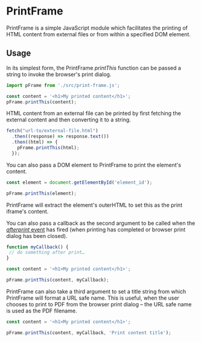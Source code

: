 # PrintFrame

PrintFrame is a simple JavaScript module which facilitates the printing of HTML content from external files or from within a specified DOM element.

## Usage

In its simplest form, the PrintFrame *printThis* function can be passed a string to invoke the browser's print dialog.

```javascript
import pFrame from './src/print-frame.js';

const content = '<h1>My printed content</h1>';
pFrame.printThis(content);
```

HTML content from an external file can be printed by first fetching the external content and then converting it to a string.

```javascript
fetch("url-to/external-file.html")
  .then((response) => response.text())
  .then((html) => {
    pFrame.printThis(html);
  });
```

You can also pass a DOM element to PrintFrame to print the element's content.

```javascript
const element = document.getElementById('element_id');

pFrame.printThis(element);
```

PrintFrame will extract the element's outerHTML to set this as the print iframe's content.

You can also pass a callback as the second argument to be called when the [*afterprint* event](https://developer.mozilla.org/en-US/docs/Web/API/Window/afterprint_event) has fired (when printing has completed or browser print dialog has been closed).

```javascript
function myCallback() {
 // do something after print…
}

const content = '<h1>My printed content</h1>';

pFrame.printThis(content, myCallback);
```

PrintFrame can also take a third argument to set a title string from which PrintFrame will format a URL safe name. This is useful, when the user chooses to print to PDF from the browser print dialog – the URL safe name is used as the PDF filename.

```javascript
const content = '<h1>My printed content</h1>';

pFrame.printThis(content, myCallback, 'Print content title');
```
